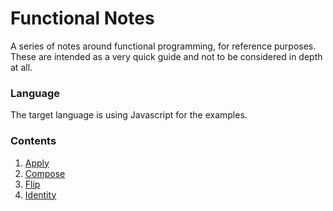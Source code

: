 # Functional Notes

A series of notes around functional programming, for reference purposes. These are intended as a very quick guide and not to be considered in depth at all.

### Language

The target language is using Javascript for the examples.

### Contents

1. [Apply](notes/apply.md)
2. [Compose](notes/compose.md)
3. [Flip](notes/flip.md)
4. [Identity](notes/identity.md)